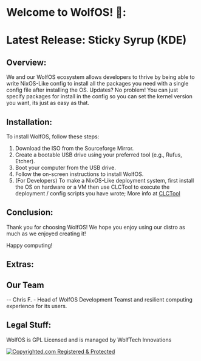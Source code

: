 # Welcome to WolfOS! 🐺:

# Latest Release: Sticky Syrup (KDE)

## Overview:

We and our WolfOS ecosystem allows developers to thrive by being able to write NixOS-Like config to install all the packages you need with a single config file after installing the OS. Updates? No problem! You can just specify packages for install in the config so you can set the kernel version you want, its just as easy as that.

## Installation:

To install WolfOS, follow these steps:

1. Download the ISO from the Sourceforge Mirror.
2. Create a bootable USB drive using your preferred tool (e.g., Rufus, Etcher).
3. Boot your computer from the USB drive.
4. Follow the on-screen instructions to install WolfOS.
5. (For Developers) To make a NixOS-Like deployment system, first install the OS on hardware or a VM then use CLCTool to execute the deployment / config scripts you have wrote; More info at [CLCTool](https://github.com/WolfTech-Innovations/CLCTool)

## Conclusion:

Thank you for choosing WolfOS! We hope you enjoy using our distro as much as we enjoyed creating it!

Happy computing!

## Extras: 

## Our Team

-- Chris F. - Head of WolfOS Development Teamst and resilient computing experience for its users.

## Legal Stuff:

WolfOS is GPL Licensed and is managed by WolfTech Innovations

[![Copyrighted.com Registered & Protected](https://static.copyrighted.com/badges/125x75/04.png)](https://app.copyrighted.com/work/GW0cSbajaE2ZDg9X "Copyrighted.com Registered & Protected")
